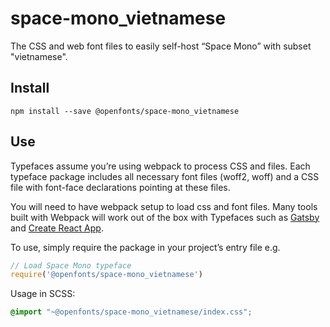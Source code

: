 
# space-mono_vietnamese

The CSS and web font files to easily self-host “Space Mono” with subset "vietnamese".

## Install

`npm install --save @openfonts/space-mono_vietnamese`

## Use

Typefaces assume you’re using webpack to process CSS and files. Each typeface
package includes all necessary font files (woff2, woff) and a CSS file with
font-face declarations pointing at these files.

You will need to have webpack setup to load css and font files. Many tools built
with Webpack will work out of the box with Typefaces such as [Gatsby](https://github.com/gatsbyjs/gatsby)
and [Create React App](https://github.com/facebookincubator/create-react-app).

To use, simply require the package in your project’s entry file e.g.

```javascript
// Load Space Mono typeface
require('@openfonts/space-mono_vietnamese')
```

Usage in SCSS:
```scss
@import "~@openfonts/space-mono_vietnamese/index.css";
```

